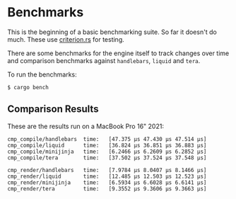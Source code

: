 # Benchmarks

This is the beginning of a basic benchmarking suite.  So far it doesn't do much.
These use [criterion.rs](https://github.com/bheisler/criterion.rs) for testing.

There are some benchmarks for the engine itself to track changes over time and
comparison benchmarks against `handlebars`, `liquid` and `tera`.

To run the benchmarks:

```
$ cargo bench
```

## Comparison Results

These are the results run on a MacBook Pro 16" 2021:

```
cmp_compile/handlebars  time:   [47.375 µs 47.430 µs 47.514 µs]
cmp_compile/liquid      time:   [36.824 µs 36.851 µs 36.883 µs]
cmp_compile/minijinja   time:   [6.2466 µs 6.2609 µs 6.2852 µs]
cmp_compile/tera        time:   [37.502 µs 37.524 µs 37.548 µs]

cmp_render/handlebars   time:   [7.9784 µs 8.0407 µs 8.1466 µs]
cmp_render/liquid       time:   [12.485 µs 12.503 µs 12.523 µs]
cmp_render/minijinja    time:   [6.5934 µs 6.6028 µs 6.6141 µs]
cmp_render/tera         time:   [9.3552 µs 9.3606 µs 9.3663 µs]
```

